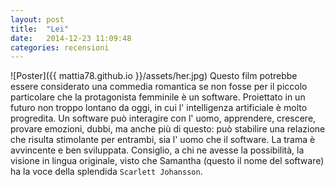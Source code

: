 ```yaml
---
layout: post
title:  "Lei"
date:   2014-12-23 11:09:48
categories: recensioni
---
```


![Poster]({{ mattia78.github.io }}/assets/her.jpg)
Questo film potrebbe essere considerato una commedia romantica se non fosse per il piccolo particolare che la protagonista femminile è un software.
Proiettato in un futuro non troppo lontano da oggi, in cui l' intelligenza artificiale è molto progredita. Un software può interagire con l' uomo, apprendere, crescere, provare emozioni, dubbi, ma anche più di questo: può stabilire una relazione che risulta stimolante per entrambi, sia l' uomo che il software.
La trama è avvincente e ben sviluppata.
Consiglio, a chi ne avesse la possibilità, la visione in lingua originale, visto che Samantha (questo il nome del software) ha la voce della splendida `Scarlett Johansson`.